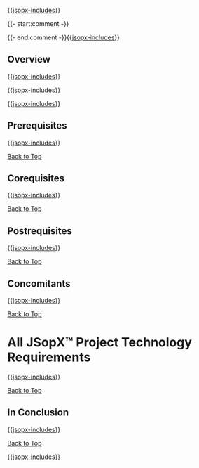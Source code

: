 ﻿{{[jsopx-includes](./DocsX/AllGlobal/Master/Includes/Content/Template/Technologies/Header.md)}}

{{- start:comment -}}
<!-- START JSOPX NOVA DOCX HEADER
group: 'Technologies'
isDraft: true
isProductionReady: true
toc: true
END JSOPX NOVA DOCX HEADER -->
{{- end:comment -}}{{[jsopx-includes](./DocsX/AllGlobal/Master/Includes/Content/Common/Draft-Notice.md)}}

## Overview

{{[jsopx-includes](./DocsX/AllGlobal/Master/Includes/Content/Template/Technologies/Overview.md)}}


{{[jsopx-includes](./DocsX/AllGlobal/Master/Includes/Content/Common/Current-Phase.md)}}


{{[jsopx-includes](./DocsX/AllGlobal/Master/Includes/Content/Common/Alerts-Current.md)}}

## Prerequisites

{{[jsopx-includes](./DocsX/AllGlobal/Master/Includes/Content/Template/Technologies/Prerequisites.md)}}

[Back to Top](#table-of-contents)

## Corequisites

{{[jsopx-includes](./DocsX/AllGlobal/Master/Includes/Content/Template/Technologies/Corequisites.md)}}

[Back to Top](#table-of-contents)

## Postrequisites

{{[jsopx-includes](./DocsX/AllGlobal/Master/Includes/Content/Template/Technologies/Postrequisites.md)}}

[Back to Top](#table-of-contents)

## Concomitants

{{[jsopx-includes](./DocsX/AllGlobal/Master/Includes/Content/Template/Technologies/Concomitants.md)}}

[Back to Top](#table-of-contents)

# All JSopX™ Project Technology Requirements

{{[jsopx-includes](./DocsX/AllGlobal/Master/Includes/Content/Template/Technologies/BodyContent.md)}}

[Back to Top](#table-of-contents)

## In Conclusion

{{[jsopx-includes](./DocsX/AllGlobal/Master/Includes/Content/Template/Technologies/InConclusion.md)}}

[Back to Top](#table-of-contents)

{{[jsopx-includes](./DocsX/AllGlobal/Master/Includes/Layout/Footer.md)}}